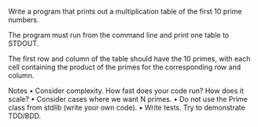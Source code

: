 Write a program that prints out a multiplication table of the first 10 prime numbers.

The program must run from the command line and print one table to STDOUT.

The first row and column of the table should have the 10 primes, with each cell containing the product of the primes for the corresponding row and column.

Notes
• Consider complexity. How fast does your code run? How does it scale? 
• Consider cases where we want N primes.
• Do not use the Prime class from stdlib (write your own code).
• Write tests. Try to demonstrate TDD/BDD.